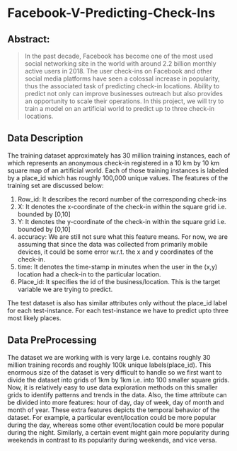 # Facebook-V-Predicting-Check-Ins
## Abstract:
> In the past decade, Facebook has become one of the most used social networking site in the world with around 2.2 billion monthly active users in 2018. The user check-ins on Facebook and other social media platforms have seen a colossal increase in popularity, thus the associated task of predicting check-in locations. Ability to predict not only can improve businesses outreach but also provides an opportunity to scale their operations. In this project, we will try to train a model on an artificial world to predict up to three check-in locations.

## Data Description
The training dataset approximately has 30 million training instances, each of which represents an anonymous check-in registered in a 10 km by 10 km square map of an artificial world. Each of those training instances is labeled by a place_id which has roughly 100,000 unique values.
The features of the training set are discussed below:
1. Row_id: It describes the record number of the corresponding check-ins
2. X: It denotes the x-coordinate of the check-in within the square grid i.e. bounded by [0,10]
3. Y: It denotes the y-coordinate of the check-in within the square grid i.e. bounded by [0,10]
4. accuracy: We are still not sure what this feature means. For now, we are assuming that since the data was collected from primarily mobile devices, it could be some error w.r.t. the x and y coordinates of the check-in.
5. time: It denotes the time-stamp in minutes when the user in the (x,y) location had a check-in to the particular location.
6. Place_id: It specifies the id of the business/location. This is the target variable we are trying to predict.

The test dataset is also has similar attributes only without the place_id label for each test-instance. For each test-instance we have to predict upto three most likely places.

## Data PreProcessing
The dataset we are working with is very large i.e. contains roughly 30 million training records and roughly 100k unique labels(place_id). This enormous size of the dataset is very difficult to handle so we first want to divide the dataset into grids of 1km by 1km i.e. into 100 smaller square grids. Now, it is relatively easy to use data exploration methods on this smaller grids to identify patterns and trends in the data. Also, the time attribute can be divided into more features: hour of day, day of week, day of month and month of year. These extra features depicts the temporal behavior of the dataset. For example, a particular event/location could be more popular during the day, whereas some other event/location could be more popular during the night. Similarly, a certain event might gain more popularity during weekends in contrast to its popularity during weekends, and vice versa.


